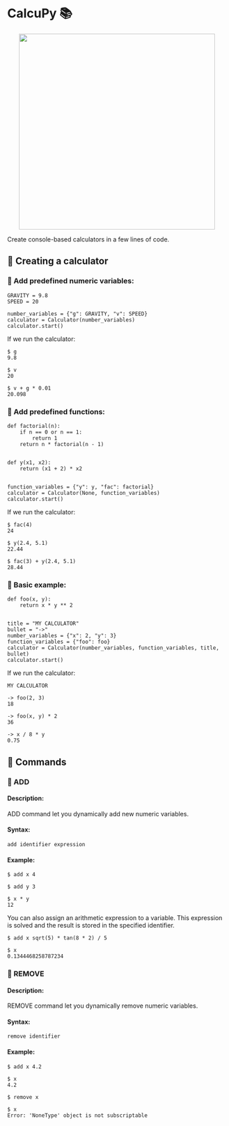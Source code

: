 # CalcuPy :books:

<p align="center">
  <img width="450" height="450" src="../media/calcupy-demo.gif?raw=true">
</p>

Create console-based calculators in a few lines of code.

## :pushpin: Creating a calculator

### :round_pushpin: Add predefined numeric variables:

```
GRAVITY = 9.8
SPEED = 20

number_variables = {"g": GRAVITY, "v": SPEED}
calculator = Calculator(number_variables)
calculator.start()
```

If we run the calculator:

```
$ g
9.8

$ v
20

$ v + g * 0.01
20.098
```

### :round_pushpin: Add predefined functions:

```
def factorial(n):
    if n == 0 or n == 1:
        return 1
    return n * factorial(n - 1)


def y(x1, x2):
    return (x1 + 2) * x2


function_variables = {"y": y, "fac": factorial}
calculator = Calculator(None, function_variables)
calculator.start()
```

If we run the calculator:

```
$ fac(4)
24

$ y(2.4, 5.1)
22.44

$ fac(3) + y(2.4, 5.1)
28.44
```

### :round_pushpin: Basic example:

```
def foo(x, y):
    return x * y ** 2


title = "MY CALCULATOR"
bullet = "->"
number_variables = {"x": 2, "y": 3}
function_variables = {"foo": foo}
calculator = Calculator(number_variables, function_variables, title, bullet)
calculator.start()
```

If we run the calculator:

```
MY CALCULATOR

-> foo(2, 3)
18

-> foo(x, y) * 2
36

-> x / 8 * y
0.75
```

## :pushpin: Commands

### :round_pushpin: ADD

#### Description:

ADD command let you dynamically add new numeric variables.

#### Syntax:

```
add identifier expression
```

#### Example:

```
$ add x 4

$ add y 3

$ x * y
12
```

You can also assign an arithmetic expression to a variable. This
expression is solved and the result is stored in the specified
identifier.

```
$ add x sqrt(5) * tan(8 * 2) / 5

$ x
0.1344468258787234
```

### :round_pushpin: REMOVE

#### Description:

REMOVE command let you dynamically remove numeric variables.

#### Syntax:

```
remove identifier
```

#### Example:

```
$ add x 4.2

$ x
4.2

$ remove x

$ x
Error: 'NoneType' object is not subscriptable
```
